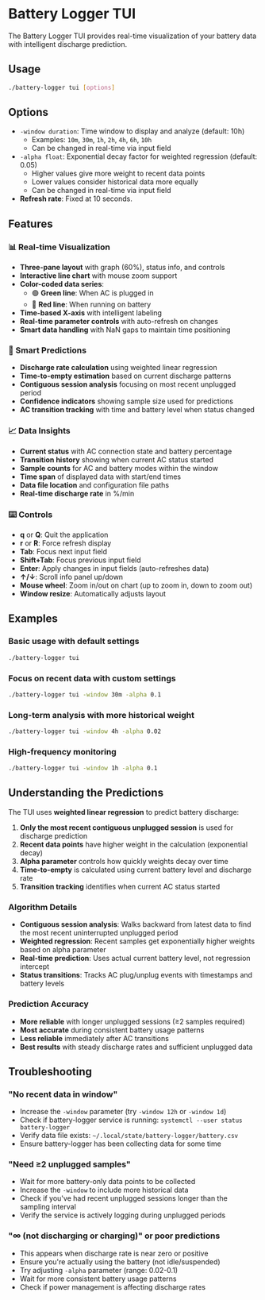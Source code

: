 # Battery Logger TUI

The Battery Logger TUI provides real-time visualization of your battery data with intelligent discharge prediction.

## Usage

```bash
./battery-logger tui [options]
```

## Options

- `-window duration`: Time window to display and analyze (default: 10h)
  - Examples: `10m`, `30m`, `1h`, `2h`, `4h`, `6h`, `10h`
  - Can be changed in real-time via input field
- `-alpha float`: Exponential decay factor for weighted regression (default: 0.05)
  - Higher values give more weight to recent data points
  - Lower values consider historical data more equally
  - Can be changed in real-time via input field
- **Refresh rate**: Fixed at 10 seconds.

## Features

### 📊 Real-time Visualization
- **Three-pane layout** with graph (60%), status info, and controls
- **Interactive line chart** with mouse zoom support
- **Color-coded data series**:
  - 🟢 **Green line**: When AC is plugged in
  - 🔴 **Red line**: When running on battery
- **Time-based X-axis** with intelligent labeling
- **Real-time parameter controls** with auto-refresh on changes
- **Smart data handling** with NaN gaps to maintain time positioning

### 🧮 Smart Predictions
- **Discharge rate calculation** using weighted linear regression
- **Time-to-empty estimation** based on current discharge patterns
- **Contiguous session analysis** focusing on most recent unplugged period
- **Confidence indicators** showing sample size used for predictions
- **AC transition tracking** with time and battery level when status changed

### 📈 Data Insights
- **Current status** with AC connection state and battery percentage
- **Transition history** showing when current AC status started
- **Sample counts** for AC and battery modes within the window
- **Time span** of displayed data with start/end times
- **Data file location** and configuration file paths
- **Real-time discharge rate** in %/min

### ⌨️ Controls
- **q** or **Q**: Quit the application
- **r** or **R**: Force refresh display
- **Tab**: Focus next input field
- **Shift+Tab**: Focus previous input field
- **Enter**: Apply changes in input fields (auto-refreshes data)
- **↑/↓**: Scroll info panel up/down
- **Mouse wheel**: Zoom in/out on chart (up to zoom in, down to zoom out)
- **Window resize**: Automatically adjusts layout

## Examples

### Basic usage with default settings
```bash
./battery-logger tui
```

### Focus on recent data with custom settings
```bash
./battery-logger tui -window 30m -alpha 0.1
```

### Long-term analysis with more historical weight
```bash
./battery-logger tui -window 4h -alpha 0.02
```

### High-frequency monitoring
```bash
./battery-logger tui -window 1h -alpha 0.1
```

## Understanding the Predictions

The TUI uses **weighted linear regression** to predict battery discharge:

1. **Only the most recent contiguous unplugged session** is used for discharge prediction
2. **Recent data points** have higher weight in the calculation (exponential decay)
3. **Alpha parameter** controls how quickly weights decay over time
4. **Time-to-empty** is calculated using current battery level and discharge rate
5. **Transition tracking** identifies when current AC status started

### Algorithm Details
- **Contiguous session analysis**: Walks backward from latest data to find the most recent uninterrupted unplugged period
- **Weighted regression**: Recent samples get exponentially higher weights based on alpha parameter
- **Real-time prediction**: Uses actual current battery level, not regression intercept
- **Status transitions**: Tracks AC plug/unplug events with timestamps and battery levels

### Prediction Accuracy
- **More reliable** with longer unplugged sessions (≥2 samples required)
- **Most accurate** during consistent battery usage patterns
- **Less reliable** immediately after AC transitions
- **Best results** with steady discharge rates and sufficient unplugged data

## Troubleshooting

### "No recent data in window"
- Increase the `-window` parameter (try `-window 12h` or `-window 1d`)
- Check if battery-logger service is running: `systemctl --user status battery-logger`
- Verify data file exists: `~/.local/state/battery-logger/battery.csv`
- Ensure battery-logger has been collecting data for some time

### "Need ≥2 unplugged samples"
- Wait for more battery-only data points to be collected
- Increase the `-window` to include more historical data
- Check if you've had recent unplugged sessions longer than the sampling interval
- Verify the service is actively logging during unplugged periods

### "∞ (not discharging or charging)" or poor predictions
- This appears when discharge rate is near zero or positive
- Ensure you're actually using the battery (not idle/suspended)
- Try adjusting `-alpha` parameter (range: 0.02-0.1)
- Wait for more consistent battery usage patterns
- Check if power management is affecting discharge rates
